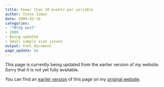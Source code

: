 ```yaml
---
title: Fewer than 10 events per variable
author: Steve Simon
date: 2009-02-18
categories:
- "*Blog post"
- 2009
- Being updated
- Small sample size issues
output: html_document
page_update: no
---
```


This page is currently being updated from the earlier version of my website. Sorry that it is not yet fully available.

<!---More--->

You can find an [earlier version][sim1] of this page on my [original website][sim2].

[sim1]: http://www.pmean.com/09/FewerThanTen.html
[sim2]: http://www.pmean.com/original_site.html
